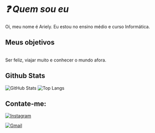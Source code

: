 # *❓ Quem sou eu*
 Oi, meu nome é Ariely. Eu estou no ensino médio e curso Informática. <br>
 
## Meus objetivos
<br> Ser feliz, viajar muito e conhecer o mundo afora.

## Github Stats
![GitHub Stats](https://github-readme-stats.vercel.app/api?username=ArielyZX&theme=transparent&bg_color=000&border_color=a366ff&show_icons=true&icon_color=a366ff&title_color=a366ff&text_color=FFF)
![Top Langs](https://github-readme-stats-git-masterrstaa-rickstaa.vercel.app/api/top-langs/?username=ArielyZX&bg_color=000&border_color=a366ff&title_color=a366ff&text_color=FFF)
## Contate-me: 
[![Instagram](https://img.shields.io/badge/-Instagram-001?style=for-the-badge&logo=instagram&logoColor=9900cc&color:e6e6e6)](https://www.instagram.com/elicosmaker/)

[![Gmail](https://img.shields.io/badge/Gmail-001?style=for-the-badge&logo=gmail&logoColor=730099&color:e6e6e6)](mailto:arielyoliveira1205@gmail.com)





<!---
ArielyZX/ArielyZX is a ✨ special ✨ repository because its `README.md` (this file) appears on your GitHub profile.
You can click the Preview link to take a look at your changes.
--->
